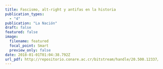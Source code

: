 ```yaml
---
title: Fascismo, alt-right y antifas en la historia
publication_types:
  - "4"
publication: "La Nación"
draft: false
featured: false
image:
  filename: featured
  focal_point: Smart
  preview_only: false
date: 2018-01-01T01:04:38.792Z
url_pdf: http://repositorio.conare.ac.cr/bitstream/handle/20.500.12337/2964/Estado_actual_controles_legales_conductas_indebidas%20_administracion_publica.pdf?sequence=1
---
```

